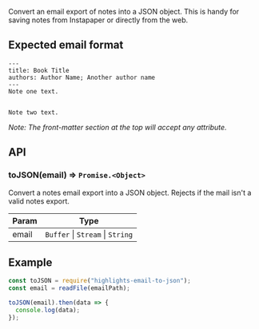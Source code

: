 Convert an email export of notes into a JSON object. This is handy for saving notes from Instapaper or directly from the web.

## Expected email format

```
---
title: Book Title
authors: Author Name; Another author name
---
Note one text.


Note two text.
```

_Note: The front-matter section at the top will accept any attribute._

## API

### toJSON(email) ⇒ <code>Promise.&lt;Object&gt;</code>

Convert a notes email export into a JSON object. Rejects
if the mail isn't a valid notes export.

| Param | Type                                                              |
| ----- | ----------------------------------------------------------------- |
| email | <code>Buffer</code> \| <code>Stream</code> \| <code>String</code> |

## Example

```js
const toJSON = require("highlights-email-to-json");
const email = readFile(emailPath);

toJSON(email).then(data => {
  console.log(data);
});
```
